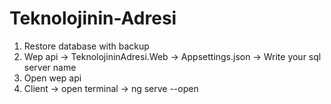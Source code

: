 # Teknolojinin-Adresi

1) Restore database with backup
2) Wep api -> TeknolojininAdresi.Web -> Appsettings.json -> Write your sql server name
3) Open wep api
4) Client -> open terminal -> ng serve --open
